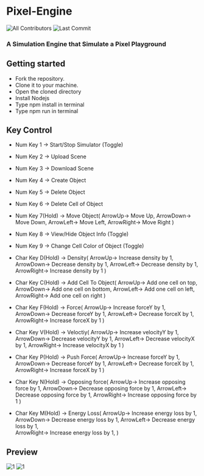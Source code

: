 # Pixel-Engine
![All Contributors](https://img.shields.io/github/contributors/prskid1000/Chiku-Engine)
![Last Commit](https://img.shields.io/github/last-commit/prskid1000/Chiku-Engine)


### A Simulation Engine that Simulate a Pixel Playground

## Getting started

- Fork the repository.
- Clone it to your machine.
- Open the cloned directory
- Install Nodejs
- Type npm install in terminal
- Type npm run in terminal

## Key Control
- Num Key 1 -> Start/Stop Simulator (Toggle)
- Num Key 2 -> Upload Scene
- Num Key 3 -> Download Scene
- Num Key 4 -> Create Object
- Num Key 5 -> Delete Object
- Num Key 6 -> Delete Cell of Object

- Num Key 7(Hold) -> Move Object(
    ArrowUp-> Move Up, 
    ArrowDown-> Move Down, 
    ArrowLeft-> Move Left, 
    ArrowRight-> Move Right
    )

- Num Key 8 -> View/Hide Object Info (Toggle)

- Num Key 9 -> Change Cell Color of Object (Toggle)

- Char Key D(Hold) -> Density(
    ArrowUp-> Increase density by 1, 
    ArrowDown-> Decrease density by 1, 
    ArrowLeft-> Decrease density by 1, 
    ArrowRight-> Increase density by 1
    )

- Char Key C(Hold) -> Add Cell To Object(
    ArrowUp->  Add one cell on top, 
    ArrowDown-> Add one cell on bottom, 
    ArrowLeft-> Add one cell on left, 
    ArrowRight-> Add one cell on right
    )

- Char Key F(Hold) -> Force(
    ArrowUp-> Increase forceY by 1, 
    ArrowDown-> Decrease forceY by 1, 
    ArrowLeft-> Decrease forceX by 1, 
    ArrowRight-> Increase forceX by 1
    )

- Char Key V(Hold) -> Veloctiy(
    ArrowUp-> Increase velocityY by 1, 
    ArrowDown-> Decrease velocityY by 1, 
    ArrowLeft-> Decrease velocityX by 1, 
    ArrowRight-> Increase velocityX by 1
    )

- Char Key P(Hold) -> Push Force(
    ArrowUp-> Increase forceY by 1, 
    ArrowDown-> Decrease forceY by 1, 
    ArrowLeft-> Decrease forceX by 1, 
    ArrowRight-> Increase forceX by 1
    )

- Char Key N(Hold) -> Opposing force(
    ArrowUp-> Increase opposing force by 1, 
    ArrowDown-> Decrease opposing force by 1, 
    ArrowLeft-> Decrease opposing force by 1,
    ArrowRight-> Increase opposing force by 1
    )

- Char Key M(Hold) -> Energy Loss(
    ArrowUp-> Increase energy loss by 1, 
    ArrowDown-> Decrease energy loss by 1, 
    ArrowLeft-> Decrease energy loss by 1,  
    ArrowRight-> Increase energy loss by 1, 
    )


## Preview

![1](https://github.com/prskid1000/Pixel-Engine/blob/main/Preview/1.png?raw=true)
![1](https://github.com/prskid1000/Pixel-Engine/blob/main/Preview/2.png?raw=true)